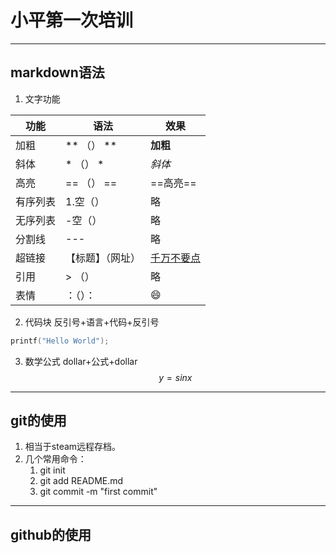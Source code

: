 # 小平第一次培训
---
## markdown语法
1. 文字功能

| 功能 | 语法 | 效果 |
| --- | --- | --- |
|加粗 |** （） **  | **加粗** |
| 斜体 |* （） *  |*斜体*  |
|高亮|== （） ==|==高亮==|
|有序列表|1.空（）|略|
|无序列表|-空（）|略|
|分割线|---|略|
|超链接|【标题】（网址）|[千万不要点](https://bilibili.com)|
|引用|> （）|略|
|表情|：（）：|:smile:|

2. 代码块
反引号+语言+代码+反引号
```c 
printf("Hello World");
```

3. 数学公式
dollar+公式+dollar
$$y=sinx$$

---
## git的使用
1. 相当于steam远程存档。
2. 几个常用命令：
    1. git init
    2. git add README.md
    3. git commit -m "first commit"


---
## github的使用

